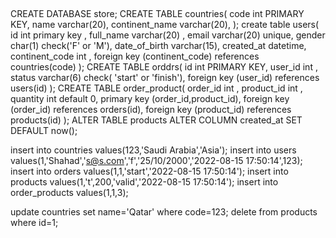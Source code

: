 ##
CREATE DATABASE store;
CREATE TABLE countries(
code int PRIMARY KEY,
name varchar(20),
  continent_name varchar(20),
);
create table users(
  id int primary key ,
  full_name varchar(20) ,
  email varchar(20) unique,
  gender char(1) check('F' or 'M'),
  date_of_birth varchar(15),
  created_at datetime,
  continent_code int ,
  foreign key (continent_code) references countries(code)
);
CREATE TABLE orddrs(
id int PRIMARY KEY,
 user_id int ,
  status varchar(6) check( 'start' or 'finish'),
  foreign key (user_id) references users(id)
);
CREATE TABLE order_product(
order_id int  ,
  product_id int ,
  quantity int default 0,
  primary key (order_id,product_id),
  foreign key (order_id) references orders(id),
  foreign key (product_id) references products(id)
);
ALTER TABLE products ALTER COLUMN created_at SET DEFAULT now();




insert into countries values(123,'Saudi Arabia','Asia');
insert into users values(1,'Shahad','s@s.com','f','25/10/2000','2022-08-15 17:50:14',123);
insert into orders values(1,1,'start','2022-08-15 17:50:14');
insert into products values(1,'t',200,'valid','2022-08-15 17:50:14');
insert into order_products values(1,1,3);

update countries set name='Qatar' where code=123;
delete from products where id=1;


